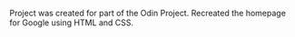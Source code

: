 Project was created for part of the Odin Project. Recreated the homepage for Google using HTML and CSS.
